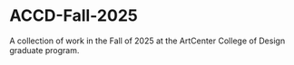 # ACCD-Fall-2025
A collection of work in the Fall of 2025 at the ArtCenter College of Design graduate program.
